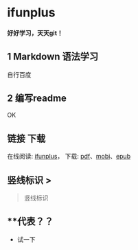 # ifunplus
#### 好好学习，天天git！
## 1 Markdown 语法学习 
自行百度
## 2 编写readme
OK


## 链接 下载
在线阅读: [ifunplus](http://www.ifunplus.xyz)， 下载: [pdf](https://github.com/phodal/github-roam/raw/gh-pages/github-roam.pdf)、[mobi](https://github.com/phodal/github-roam/raw/gh-pages/github-roam.mobi)、[epub](https://github.com/phodal/github-roam/raw/gh-pages/github-roam.epub)

## 竖线标识 >

> 竖线标识

## **代表？？

*   试一下
